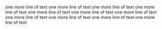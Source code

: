 
one more line of text
one more line of text
one more line of text
one more line of text
one more line of text
one more line of text
one more line of text
one more line of text
one more line of text
one more line of text
one more line of text

